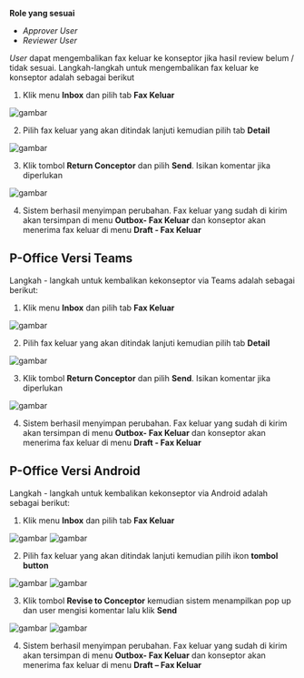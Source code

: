 **Role yang sesuai**

- *Approver User*
- *Reviewer User*

*User* dapat mengembalikan fax keluar ke konseptor jika hasil review belum / tidak sesuai. Langkah-langkah untuk mengembalikan fax keluar ke konseptor adalah sebagai berikut

1. Klik menu **Inbox** dan pilih tab **Fax Keluar**

![gambar](FaxKeluar/FK_Web/FK42.jpg)

2. Pilih fax keluar yang akan ditindak lanjuti kemudian pilih tab **Detail**

![gambar](FaxKeluar/FK_Web/FK43.jpg)

3. Klik tombol **Return Conceptor** dan pilih **Send**. Isikan komentar jika diperlukan

![gambar](FaxKeluar/FK_Web/FK43.jpg)

4. Sistem berhasil menyimpan perubahan. Fax keluar yang sudah di kirim akan tersimpan di menu **Outbox- Fax Keluar** dan konseptor akan menerima fax keluar di menu **Draft - Fax Keluar**


## **P-Office Versi Teams**

Langkah - langkah untuk kembalikan kekonseptor via Teams adalah sebagai berikut:

1. Klik menu **Inbox** dan pilih tab **Fax Keluar**

![gambar](FaxKeluar/FK_Teams/FK43.png)

2. Pilih fax keluar yang akan ditindak lanjuti kemudian pilih tab **Detail**

![gambar](FaxKeluar/FK_Teams/FK44.png)

3. Klik tombol **Return Conceptor** dan pilih **Send**. Isikan komentar jika diperlukan

![gambar](FaxKeluar/FK_Teams/FK45.png)

4. Sistem berhasil menyimpan perubahan. Fax keluar yang sudah di kirim akan tersimpan di menu **Outbox- Fax Keluar** dan konseptor akan menerima fax keluar di menu **Draft - Fax Keluar**


## **P-Office Versi Android**

Langkah - langkah untuk kembalikan kekonseptor via Android adalah sebagai berikut: 

1. Klik menu **Inbox** dan pilih tab **Fax Keluar**
   
![gambar](FaxKeluar/FK_Android/KonseptorFK/A01.jpg) ![gambar](FaxKeluar/FK_Android/KonseptorFK/A02.jpg)

2. Pilih fax keluar yang akan ditindak lanjuti kemudian pilih ikon **tombol button**

![gambar](FaxKeluar/FK_Android/KonseptorFK/A03.jpg) ![gambar](FaxKeluar/FK_Android/KonseptorFK/A04.jpg)

3. Klik tombol **Revise to Conceptor** kemudian sistem menampilkan pop up dan user mengisi komentar lalu klik **Send**

![gambar](FaxKeluar/FK_Android/KonseptorFK/A05.jpg) ![gambar](FaxKeluar/FK_Android/KonseptorFK/A06.jpg)

4. Sistem berhasil menyimpan perubahan. Fax keluar yang sudah di kirim akan tersimpan di menu **Outbox- Fax Keluar** dan konseptor akan menerima fax keluar di menu **Draft – Fax Keluar**
